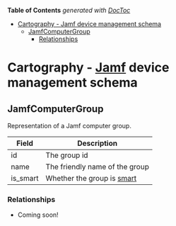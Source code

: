 <!-- START doctoc generated TOC please keep comment here to allow auto update -->
<!-- DON'T EDIT THIS SECTION, INSTEAD RE-RUN doctoc TO UPDATE -->
**Table of Contents**  *generated with [DocToc](https://github.com/thlorenz/doctoc)*

- [Cartography - Jamf device management schema](#cartography---jamf-device-management-schema)
  - [JamfComputerGroup](#jamfcomputergroup)
    - [Relationships](#relationships)

<!-- END doctoc generated TOC please keep comment here to allow auto update -->

# Cartography - [Jamf](https://developer.jamf.com/apis/classic-api/index) device management schema

## JamfComputerGroup

Representation of a Jamf computer group.

| Field | Description |
|-------|-------------|
|id|The group id|
|name|The friendly name of the group|
|is_smart| Whether the group is [smart](https://docs.jamf.com/10.4.0/jamf-pro/administrator-guide/Smart_Computer_Groups.html)|

### Relationships

- Coming soon!

